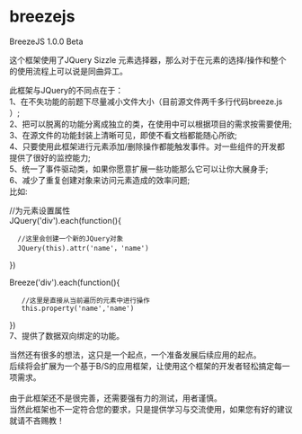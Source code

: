 # breezejs
BreezeJS 1.0.0 Beta

这个框架使用了JQuery Sizzle 元素选择器，那么对于在元素的选择/操作和整个的使用流程上可以说是同曲异工。

此框架与JQuery的不同点在于：<br/>
1、在不失功能的前题下尽量减小文件大小（目前源文件两千多行代码breeze.js ）;<br/>
2、把可以脱离的功能分离成独立的类，在使用中可以根据项目的需求按需要使用;<br/>
3、在源文件的功能封装上清晰可见，即使不看文档都能随心所欲;<br/>
4、只要使用此框架进行元素添加/删除操作都能触发事件。对一些组件的开发都提供了很好的监控能力;<br/>
5、统一了事件驱动类，如果你愿意扩展一些功能那么它可以让你大展身手;<br/>
6、减少了重复创建对象来访问元素造成的效率问题;<br/>
   比如:<br/>
   
   //为元素设置属性<br/>
   JQuery('div').each(function(){
   
      //这里会创建一个新的JQuery对象
      JQuery(this).attr('name'，'name')
   })
   
   Breeze('div').each(function(){
   
       //这里是直接从当前遍历的元素中进行操作
       this.property('name','name')
   })<br/>
7、提供了数据双向绑定的功能。<br/>
   
当然还有很多的想法，这只是一个起点，一个准备发展后续应用的起点。<br/>
后续将会扩展为一个基于B/S的应用框架，让使用这个框架的开发者轻松搞定每一项需求。<br/>
<br/>
由于此框架还不是很完善，还需要强有力的测试，用者谨慎。<br/>
当然此框架也不一定符合您的要求，只是提供学习与交流使用，如果您有好的建议就请不吝赐教！<br/>




